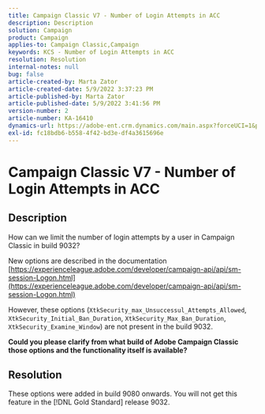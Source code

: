 ```yaml
---
title: Campaign Classic V7 - Number of Login Attempts in ACC
description: Description
solution: Campaign
product: Campaign
applies-to: Campaign Classic,Campaign
keywords: KCS - Number of Login Attempts in ACC
resolution: Resolution
internal-notes: null
bug: false
article-created-by: Marta Zator
article-created-date: 5/9/2022 3:37:23 PM
article-published-by: Marta Zator
article-published-date: 5/9/2022 3:41:56 PM
version-number: 2
article-number: KA-16410
dynamics-url: https://adobe-ent.crm.dynamics.com/main.aspx?forceUCI=1&pagetype=entityrecord&etn=knowledgearticle&id=d43c87e8-adcf-ec11-a7b5-0022480a8e40
exl-id: fc18bdb6-b558-4f42-bd3e-df4a3615696e
---
```

# Campaign Classic V7 - Number of Login Attempts in ACC

## Description


How can we limit the number of login attempts by a user in Campaign Classic in build 9032?

New options are described in the documentation
[https://experienceleague.adobe.com/developer/campaign-api/api/sm-session-Logon.html](https://experienceleague.adobe.com/developer/campaign-api/api/sm-session-Logon.html)

However, these options (`XtkSecurity_max_Unsuccessul_Attempts_Allowed`, `XtkSecurity_Initial_Ban_Duration`, `XtkSecurity_Max_Ban_Duration`, `XtkSecurity_Examine_Window`) are not present in the build 9032.

<b>Could you please clarify from what build of Adobe Campaign Classic those options and the functionality itself is available?</b>


## Resolution


These options were added in build 9080 onwards. You will not get this feature in the [!DNL Gold Standard] release 9032.
